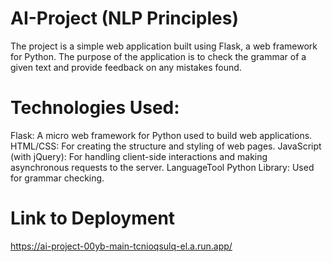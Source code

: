 # AI-Project (NLP Principles)
The project is a simple web application built using Flask, a web framework for Python. The purpose of the application is to check the grammar of a given text and provide feedback on any mistakes found.

# Technologies Used:
Flask: A micro web framework for Python used to build web applications.
HTML/CSS: For creating the structure and styling of web pages.
JavaScript (with jQuery): For handling client-side interactions and making asynchronous requests to the server.
LanguageTool Python Library: Used for grammar checking.

# Link to Deployment
https://ai-project-00yb-main-tcnioqsulq-el.a.run.app/
